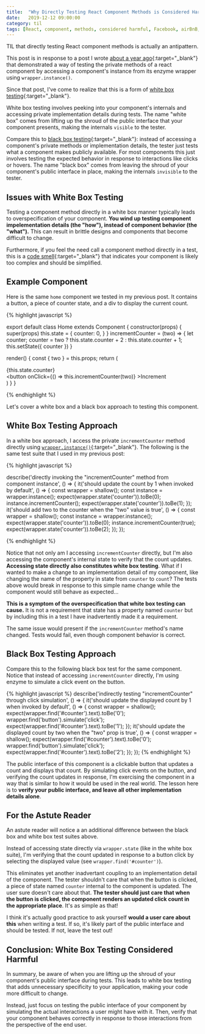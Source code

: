 ```yaml
---
title:  "Why Directly Testing React Component Methods is Considered Harmful"
date:   2019-12-12 09:00:00
category: til
tags: [React, component, methods, considered harmful, Facebook, airBnB, frontend, UI, testing, jest, enzyme, white box, black box, white-box, black-box, wrapper.instance, simulation, jest.spyOn]
---
```


TIL that directly testing React component methods is actually an antipattern.

This post is in response to a post I wrote [about a year ago][year]{:target="_blank"} that demonstrated a way of testing the private methods of a react component by accessing a component's instance from its enzyme wrapper using `wrapper.instance()`.

Since that post, I've come to realize that this is a form of [white box testing][white-box]{:target="_blank"}. 

White box testing involves peeking into your component's internals and accessing private implementation details during tests. The name "white box" comes from lifting up the shroud of the public interface that your component presents, making the internals `visible` to the tester.

Compare this to [black box testing][black-box]{:target="_blank"}: instead of accessing a component's private methods or implementation details, the tester just tests what a component makes publicly available. For most components this just involves testing the expected behavior in response to interactions like clicks or hovers. The name "black box" comes from leaving the shroud of your component's public interface in place, making the internals `invisible` to the tester.

## Issues with White Box Testing

Testing a component method directly in a white box manner typically leads to overspecification of your component. **You wind up testing component impelementation details (the "how"), instead of component behavior (the "what").** This can result in brittle designs and components that become difficult to change. 

Furthermore, if you feel the need call a component method directly in a test, this is a [code smell][smell]{:target="_blank"} that indicates your component is likely too complex and should be simplified. 

## Example Component

Here is the same `home` component we tested in my previous post. It contains a button, a piece of counter state, and a div to display the current count.

{% highlight javascript %}

export default class Home extends Component {
  constructor(props) {
    super(props)
    this.state = {
      counter: 0,
    }
  }
  incrementCounter = (two) => {
    let counter;
    counter = two ? this.state.counter + 2 : this.state.counter + 1;
    this.setState({ counter })
  }

  render() {
    const { two } = this.props;
    return (
      <div>
        <div id="counter">{this.state.counter}</div>
        <button onClick={() => this.incrementCounter(two)} >Increment</button>
      </div>
    )
  }
}

{% endhighlight %}

Let's cover a white box and a black box approach to testing this component.

## White Box Testing Approach

In a white box approach, I access the private `incrementCounter` method directly using [`wrapper.instance()`][instance]{:target="_blank"}. The following is the same test suite that I used in my previous post:

{% highlight javascript %}

describe('directly invoking the "incrementCounter" method from component instance', () => {
  it('should update the count by 1 when invoked by default', () => {
    const wrapper = shallow(<Home />);
    const instance = wrapper.instance();
    expect(wrapper.state('counter')).toBe(0);
    instance.incrementCounter();
    expect(wrapper.state('counter')).toBe(1);
  });
  it('should add two to the counter when the "two" value is true', () => {
    const wrapper = shallow(<Home />);
    const instance = wrapper.instance();
    expect(wrapper.state('counter')).toBe(0);
    instance.incrementCounter(true);
    expect(wrapper.state('counter')).toBe(2);
  });
});

{% endhighlight %}

Notice that not only am I accessing `incrementCounter` directly, but I'm also accessing the component's internal state  to verify that the count updates. **Accessing state directly also constitutes white box testing**. What if I wanted to make a change to an implementation detail of my component, like changing the name of the property in state from `counter` to `count`? The tests above would break in response to this simple name change while the component would still behave as expected... 

**This is a symptom of the overspecification that white box testing can cause.** It is not a requirement that state has a property named `counter` but by including this in a test I have inadvertently made it a requirement. 

The same issue would present if the `incrementCounter` method's name changed. Tests would fail, even though component behavior is correct.

## Black Box Testing Approach

Compare this to the following black box test for the same component. Notice that instead of accessing `incrementCounter` directly, I'm using enzyme to simulate a click event on the button.

{% highlight javascript %}
describe('indirectly testing "incrementCounter" through click simulation', () => {
  it('should update the displayed count by 1 when invoked by default', () => {
    const wrapper = shallow(<Home />);
    expect(wrapper.find('#counter').text).toBe('0');
    wrapper.find('button').simulate('click');
    expect(wrapper.find('#counter').text).toBe('1');
  });
  it('should update the displayed count by two when the "two" prop is true', () => {
    const wrapper = shallow(<Home two />);
    expect(wrapper.find('#counter').text).toBe('0');
    wrapper.find('button').simulate('click');
    expect(wrapper.find('#counter').text).toBe('2');
  });
});
{% endhighlight %}

The public interface of this component is a clickable button that updates a count and displays that count. By simulating click events on the button, and verifying the count updates in response, I'm exercising the component in a way that is similar to how it would be used in the real world. The lesson here is to **verify your public interface, and leave all other implementation details alone**.

## For the Astute Reader

An astute reader will notice a an additional difference between the black box and white box test suites above.

Instead of accessing state directly via `wrapper.state` (like in the white box suite), I'm verifying that the count updated in response to a button click by selecting the displayed value (see `wrapper.find('#counter')`).

This eliminates yet another inadvertant coupling to an implementation detail of the component. The tester shouldn't care that when the button is clicked, a piece of state named `counter` internal to the component is updated. The user sure doesn't care about that. **The tester should just care that when the button is clicked, the component renders an updated click count in the appropriate place**. It's as simple as that!

I think it's actually good practice to ask yourself **would a user care about this** when writing a test. If so, it's likely part of the public interface and should be tested. If not, leave the test out!

## Conclusion: White Box Testing Considered Harmful

In summary, be aware of when you are lifting up the shroud of your component's public interface during tests. This leads to white box testing that adds unnecessary specificity to your application, making your code more difficult to change. 

Instead, just focus on testing the public interface of your component by simulating the actual interactions a user might have with it. Then, verify that your component behaves correctly in response to those interactions from the perspective of the end user.

[year]: /til/2018-03-04-directly-test-react-component-methods/
[white-box]: https://en.wikipedia.org/wiki/White-box_testing
[black-box]: https://en.wikipedia.org/wiki/Black-box_testing
[smell]: https://en.wikipedia.org/wiki/Code_smell
[instance]: http://airbnb.io/enzyme/docs/api/ReactWrapper/instance.html